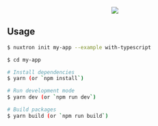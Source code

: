 <p align="center"><img src="https://i.imgur.com/Nt6SNJb.png"></p>

## Usage

```bash
$ nuxtron init my-app --example with-typescript

$ cd my-app

# Install dependencies
$ yarn (or `npm install`)

# Run development mode
$ yarn dev (or `npm run dev`)

# Build packages
$ yarn build (or `npm run build`)
```
